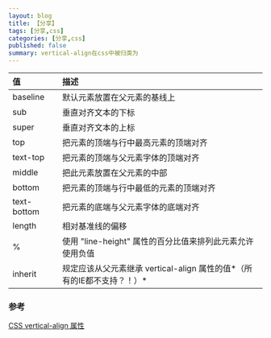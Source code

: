 ```yaml
---
layout: blog
title: 【分享】
tags: [分享,css]
categories: [分享,css]
published: false
summary: vertical-align在css中被归类为
---
```


值|描述 
:---------------|:------------------------------------------
baseline|默认元素放置在父元素的基线上
sub|垂直对齐文本的下标
super|垂直对齐文本的上标
top|把元素的顶端与行中最高元素的顶端对齐
text-top|把元素的顶端与父元素字体的顶端对齐
middle|把此元素放置在父元素的中部
bottom|把元素的顶端与行中最低的元素的顶端对齐
text-bottom|把元素的底端与父元素字体的底端对齐
length|相对基准线的偏移
%|使用 "line-height" 属性的百分比值来排列此元素允许使用负值
inherit|规定应该从父元素继承 vertical-align 属性的值*（所有的IE都不支持？！）*

### 参考
[CSS vertical-align 属性](http://www.w3school.com.cn/css/pr_pos_vertical-align.asp)
